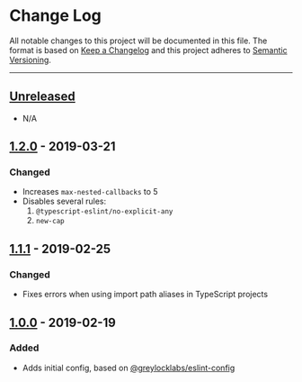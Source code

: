 # Change Log

All notable changes to this project will be documented in this file. The format is based on
[Keep a Changelog](http://keepachangelog.com/en/1.0.0/) and this project adheres to
[Semantic Versioning](http://semver.org/spec/v2.0.0.html).

---

## [Unreleased](https://github.com/veobot/eslint-config/compare/1.2.0...HEAD)

- N/A

## [1.2.0](https://github.com/veobot/eslint-config/releases/tag/1.2.0) - 2019-03-21

### Changed

- Increases `max-nested-callbacks` to 5
- Disables several rules:
  1. `@typescript-eslint/no-explicit-any`
  2. `new-cap`

## [1.1.1](https://github.com/veobot/eslint-config/releases/tag/1.1.1) - 2019-02-25

### Changed

- Fixes errors when using import path aliases in TypeScript projects

## [1.0.0](https://github.com/veobot/eslint-config/releases/tag/1.0.0) - 2019-02-19

### Added

- Adds initial config, based on [@greylocklabs/eslint-config](https://github.com/greylocklabs/js)
